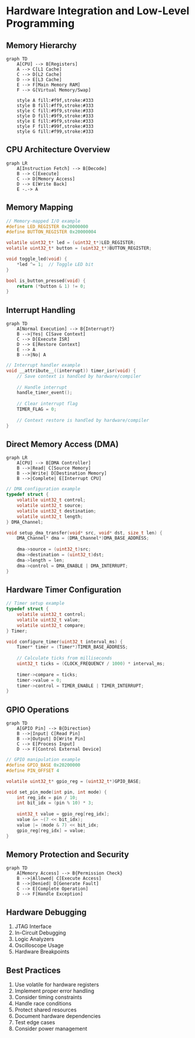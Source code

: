 # Hardware Integration and Low-Level Programming

## Memory Hierarchy
```mermaid
graph TD
    A[CPU] --> B[Registers]
    A --> C[L1 Cache]
    C --> D[L2 Cache]
    D --> E[L3 Cache]
    E --> F[Main Memory RAM]
    F --> G[Virtual Memory/Swap]
    
    style A fill:#f9f,stroke:#333
    style B fill:#ff9,stroke:#333
    style C fill:#9f9,stroke:#333
    style D fill:#9f9,stroke:#333
    style E fill:#9f9,stroke:#333
    style F fill:#99f,stroke:#333
    style G fill:#f99,stroke:#333
```

## CPU Architecture Overview
```mermaid
graph LR
    A[Instruction Fetch] --> B[Decode]
    B --> C[Execute]
    C --> D[Memory Access]
    D --> E[Write Back]
    E -.-> A
```

## Memory Mapping
```c
// Memory-mapped I/O example
#define LED_REGISTER 0x20000000
#define BUTTON_REGISTER 0x20000004

volatile uint32_t* led = (uint32_t*)LED_REGISTER;
volatile uint32_t* button = (uint32_t*)BUTTON_REGISTER;

void toggle_led(void) {
    *led ^= 1;  // Toggle LED bit
}

bool is_button_pressed(void) {
    return (*button & 1) != 0;
}
```

## Interrupt Handling
```mermaid
graph TD
    A[Normal Execution] --> B{Interrupt?}
    B -->|Yes| C[Save Context]
    C --> D[Execute ISR]
    D --> E[Restore Context]
    E --> A
    B -->|No| A
```

```c
// Interrupt handler example
void __attribute__((interrupt)) timer_isr(void) {
    // Save context is handled by hardware/compiler
    
    // Handle interrupt
    handle_timer_event();
    
    // Clear interrupt flag
    TIMER_FLAG = 0;
    
    // Context restore is handled by hardware/compiler
}
```

## Direct Memory Access (DMA)
```mermaid
graph LR
    A[CPU] --> B[DMA Controller]
    B -->|Read| C[Source Memory]
    B -->|Write| D[Destination Memory]
    B -->|Complete| E[Interrupt CPU]
```

```c
// DMA configuration example
typedef struct {
    volatile uint32_t control;
    volatile uint32_t source;
    volatile uint32_t destination;
    volatile uint32_t length;
} DMA_Channel;

void setup_dma_transfer(void* src, void* dst, size_t len) {
    DMA_Channel* dma = (DMA_Channel*)DMA_BASE_ADDRESS;
    
    dma->source = (uint32_t)src;
    dma->destination = (uint32_t)dst;
    dma->length = len;
    dma->control = DMA_ENABLE | DMA_INTERRUPT;
}
```

## Hardware Timer Configuration
```c
// Timer setup example
typedef struct {
    volatile uint32_t control;
    volatile uint32_t value;
    volatile uint32_t compare;
} Timer;

void configure_timer(uint32_t interval_ms) {
    Timer* timer = (Timer*)TIMER_BASE_ADDRESS;
    
    // Calculate ticks from milliseconds
    uint32_t ticks = (CLOCK_FREQUENCY / 1000) * interval_ms;
    
    timer->compare = ticks;
    timer->value = 0;
    timer->control = TIMER_ENABLE | TIMER_INTERRUPT;
}
```

## GPIO Operations
```mermaid
graph TD
    A[GPIO Pin] --> B{Direction}
    B -->|Input| C[Read Pin]
    B -->|Output| D[Write Pin]
    C --> E[Process Input]
    D --> F[Control External Device]
```

```c
// GPIO manipulation example
#define GPIO_BASE 0x20200000
#define PIN_OFFSET 4

volatile uint32_t* gpio_reg = (uint32_t*)GPIO_BASE;

void set_pin_mode(int pin, int mode) {
    int reg_idx = pin / 10;
    int bit_idx = (pin % 10) * 3;
    
    uint32_t value = gpio_reg[reg_idx];
    value &= ~(7 << bit_idx);
    value |= (mode & 7) << bit_idx;
    gpio_reg[reg_idx] = value;
}
```

## Memory Protection and Security
```mermaid
graph TD
    A[Memory Access] --> B{Permission Check}
    B -->|Allowed| C[Execute Access]
    B -->|Denied| D[Generate Fault]
    C --> E[Complete Operation]
    D --> F[Handle Exception]
```

## Hardware Debugging
1. JTAG Interface
2. In-Circuit Debugging
3. Logic Analyzers
4. Oscilloscope Usage
5. Hardware Breakpoints

## Best Practices
1. Use volatile for hardware registers
2. Implement proper error handling
3. Consider timing constraints
4. Handle race conditions
5. Protect shared resources
6. Document hardware dependencies
7. Test edge cases
8. Consider power management 